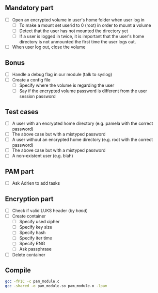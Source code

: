 ## Mandatory part

- [ ] Open an encrypted volume in user's home folder when user log in
	- [ ] To make a mount set userid to 0 (root) in order to mount a volume
	- [ ] Detect that the user has not mounted the directory yet
	- [ ] If a user is logged in twice, it is important that the user's home directory is not unmounted the first time the user logs out.
- [ ] When user log out, close the volume

## Bonus

- [ ] Handle a debug flag in our module (talk to syslog)
- [ ] Create a config file
	- [ ] Specify where the volume is regarding the user
	- [ ] Say if the encrypted volume password is different from the user session password

## Test cases

- [ ] A user with an encrypted home directory (e.g. pamela with the correct password)
- [ ] The above case but with a mistyped password
- [ ] A user without an encrypted home directory (e.g. root with the correct password)
- [ ] The above case but with a mistyped password
- [ ] A non-existent user (e.g. blah)

## PAM part

- [ ] Ask Adrien to add tasks

## Encryption part

- [ ] Check if valid LUKS header (by *hand*)
- [ ] Create container
	- [ ] Specify used cipher
	- [ ] Specify key size
	- [ ] Specify hash
	- [ ] Specify iter time
	- [ ] Specify RNG
	- [ ] Ask passphrase
- [ ] Delete container

## Compile

```bash
gcc -fPIC -c pam_module.c
gcc -shared -o pam_module.so pam_module.o -lpam
```
